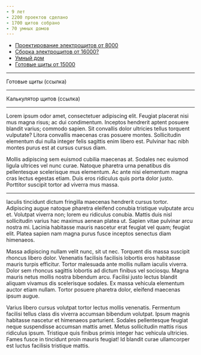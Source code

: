 ```yaml
---
- 9 лет
- 2200 проектов сделано
- 1700 щитов собрано
- 70 умных домов
---
```


- [Проектирование электрощитов от 8000](/about)
- [Сборка электрощитов от 16000?](/about)
- [Умный дом](/about)
- [Готовые щиты от 15000](/about)

---

Готовые щиты (ссылка)

---

Калькулятор щитов (ссылка)

---

Lorem ipsum odor amet, consectetuer adipiscing elit. Feugiat placerat nisi mus magna risus; ac dui condimentum. Inceptos hendrerit aptent posuere blandit varius; commodo sapien. Sit convallis dolor ultricies tellus torquent vulputate? Litora convallis maecenas cras posuere montes. Sollicitudin elementum dui nulla integer felis sagittis enim libero est. Pulvinar hac nibh montes purus est at cursus cursus diam.

Mollis adipiscing sem euismod cubilia maecenas at. Sodales nec euismod ligula ultrices vel nunc curae. Natoque pharetra urna penatibus dis pellentesque scelerisque mus elementum. Ac ante nisi elementum magna cras lectus egestas etiam. Duis eros ridiculus quis porta dolor justo. Porttitor suscipit tortor ad viverra mus massa.

---

Iaculis tincidunt dictum fringilla maecenas hendrerit cursus tortor. Adipiscing augue natoque pharetra eleifend conubia tristique vulputate arcu et. Volutpat viverra non; lorem eu ridiculus conubia. Mattis duis nisl sollicitudin varius hac maximus aenean platea ut. Sapien vitae pulvinar arcu nostra mi. Lacinia habitasse mauris nascetur erat feugiat vel quam; feugiat elit. Platea sapien nam magna purus fusce inceptos senectus diam himenaeos.

Massa adipiscing nullam velit nunc, sit ut nec. Torquent dis massa suscipit rhoncus libero dolor. Venenatis facilisis facilisis lobortis eros habitasse mauris turpis efficitur. Tortor malesuada ante mollis nullam iaculis viverra. Dolor sem rhoncus sagittis lobortis ad dictum finibus vel sociosqu. Magna mauris netus mollis nostra bibendum arcu. Facilisi justo lectus blandit aliquam vivamus dis scelerisque sodales. Ex massa vehicula elementum auctor etiam nullam. Tortor posuere pharetra dolor, eleifend maecenas ipsum augue.

Varius libero cursus volutpat tortor lectus mollis venenatis. Fermentum facilisi tellus class dis viverra accumsan bibendum volutpat. Ipsum magnis habitasse nascetur et himenaeos parturient. Sodales pellentesque feugiat neque suspendisse accumsan mattis amet. Metus sollicitudin mattis risus ridiculus ipsum. Tristique quis finibus primis integer hac vehicula ultricies. Fames fusce in tincidunt proin mauris feugiat! Id blandit curae ullamcorper est luctus facilisis tristique mattis.
